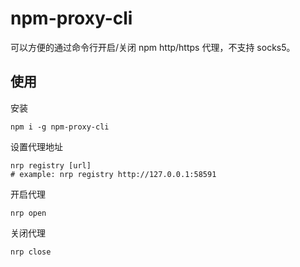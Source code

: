 # npm-proxy-cli
可以方便的通过命令行开启/关闭 npm http/https 代理，不支持 socks5。
## 使用
安装
```shell
npm i -g npm-proxy-cli
```
设置代理地址
```shell
nrp registry [url]
# example: nrp registry http://127.0.0.1:58591
```
开启代理
```shell
nrp open
```
关闭代理
```shell
nrp close
```
